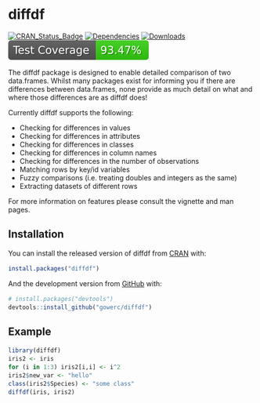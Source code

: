
# diffdf

<!-- start badges -->
[![CRAN_Status_Badge](https://www.r-pkg.org/badges/version/diffdf)](https://CRAN.R-project.org/package=diffdf)
[![Dependencies](https://tinyverse.netlify.com/badge/diffdf)](https://cran.r-project.org/package=diffdf)
[![Downloads](https://cranlogs.r-pkg.org/badges/diffdf?color=brightgreen)](https://www.r-pkg.org/pkg/diffdf)
[![Code Coverage 📔](https://raw.githubusercontent.com/gowerc/diffdf/_xml_coverage_reports/data/master/badge.svg)](https://gowerc.github.io/diffdf/main/coverage-report/)
<!-- end badges -->

The diffdf package is designed to enable detailed comparison of two data.frames. Whilst many packages exist for informing you if there are differences between data.frames, none provide as much detail on what and where those differences are as diffdf does!

Currently diffdf supports the following:

- Checking for differences in values
- Checking for differences in attributes
- Checking for differences in classes
- Checking for differences in column names
- Checking for differences in the number of observations
- Matching rows by key/id variables
- Fuzzy comparisons (i.e. treating doubles and integers as the same)
- Extracting datasets of different rows

For more information on features please consult the vignette and man pages.

## Installation

You can install the released version of diffdf from [CRAN](https://CRAN.R-project.org/package=diffdf) with:

``` r
install.packages("diffdf")
```

And the development version from [GitHub](https://github.com/gowerc/diffdf) with:

``` r
# install.packages("devtools")
devtools::install_github("gowerc/diffdf")
```

## Example

``` r
library(diffdf)
iris2 <- iris
for (i in 1:3) iris2[i,i] <- i^2
iris2$new_var <- "hello"
class(iris2$Species) <- "some class"
diffdf(iris, iris2)
```
